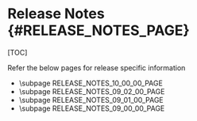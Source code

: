 # Release Notes {#RELEASE_NOTES_PAGE}

[TOC]

Refer the below pages for release specific information

- \subpage RELEASE_NOTES_10_00_00_PAGE
- \subpage RELEASE_NOTES_09_02_00_PAGE
- \subpage RELEASE_NOTES_09_01_00_PAGE
- \subpage RELEASE_NOTES_09_00_00_PAGE